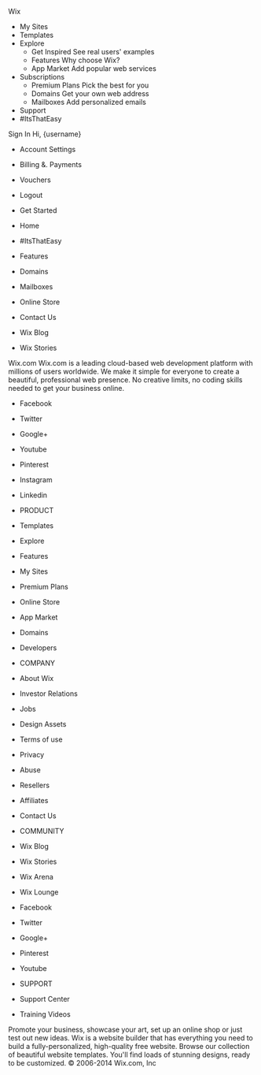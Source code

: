 Wix

*   My Sites
*   Templates
*   Explore
    *   Get Inspired See real users' examples
    *   Features Why choose Wix?
    *   App Market Add popular web services
*   Subscriptions
    *   Premium Plans Pick the best for you
    *   Domains Get your own web address
    *   Mailboxes Add personalized emails
*   Support
*   #ItsThatEasy

Sign In Hi, {username}

*   Account Settings
*   Billing &. Payments
*   Vouchers

*   Logout

*   Get Started
*   Home
*   #ItsThatEasy
*   Features
*   Domains
*   Mailboxes
*   Online Store
*   Contact Us
*   Wix Blog
*   Wix Stories

Wix.com Wix.com is a leading cloud-based web development platform with millions of users worldwide. We make it simple for everyone to create a beautiful, professional web presence. No creative limits, no coding skills needed to get your business online.

*   Facebook
*   Twitter
*   Google+
*   Youtube
*   Pinterest
*   Instagram
*   Linkedin

*   PRODUCT
*   Templates
*   Explore
*   Features
*   My Sites
*   Premium Plans
*   Online Store
*   App Market
*   Domains
*   Developers

*   COMPANY
*   About Wix
*   Investor Relations
*   Jobs
*   Design Assets
*   Terms of use
*   Privacy
*   Abuse
*   Resellers
*   Affiliates
*   Contact Us

*   COMMUNITY
*   Wix Blog
*   Wix Stories
*   Wix Arena
*   Wix Lounge
*   Facebook
*   Twitter
*   Google+
*   Pinterest
*   Youtube

*   SUPPORT
*   Support Center
*   Training Videos

Promote your business, showcase your art, set up an online shop or just test out new ideas. Wix is a website builder that has everything you need to build a fully-personalized, high-quality free website. Browse our collection of beautiful website templates. You'll find loads of stunning designs, ready to be customized. © 2006-2014 Wix.com, Inc